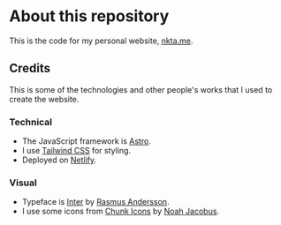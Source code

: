 # About this repository

This is the code for my personal website, [nkta.me](https://nkta.me).

## Credits

This is some of the technologies and other people's works that I used to create the website.

### Technical

- The JavaScript framework is [Astro](https://astro.build).
- I use [Tailwind CSS](https://tailwindcss.com) for styling.
- Deployed on [Netlify]().

### Visual

- Typeface is [Inter](https://rsms.me/inter) by [Rasmus Andersson](https://rsms.me).
- I use some icons from [Chunk Icons](https://www.figma.com/community/file/1327310800295849271/chunk-icons) by [Noah Jacobus](https://noahjacob.us/).
